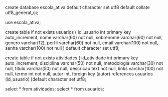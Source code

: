 create database escola_ativa
default character set utf8
default collate utf8_general_ci;

use escola_ativa;

create table if not exists usuarios (
	id_usuario int primary key auto_increment,
    nome varchar(60) not null,
    sobrenome varchar(60) not null,
    genero varchar(12),
    perfil varchar(60) not null,
    email varchar(100) not null,
    senha varchar(100) not null
) default character set utf8;

create table if not exists atividades (
	id_atividade int primary key auto_increment,
    disciplina varchar(50) not null,
    metodologia varchar(30) not null,
    titulo varchar(50) not null, 
    descricao text not null,
    links varchar(100) not null,
    termo int not null,
    autor int,
    foreign key (autor) references usuarios (id_usuario)
)default character set utf8;

select * from atividades;
select * from usuarios;
